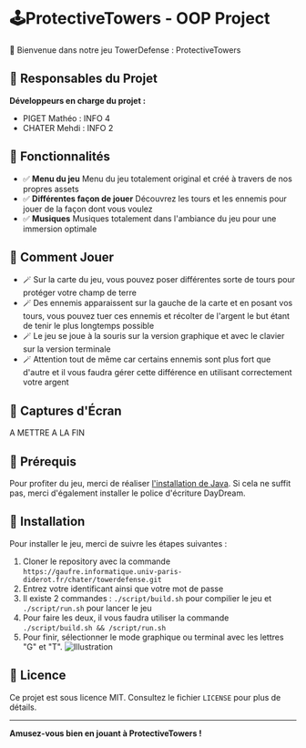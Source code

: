 # 🕹️ProtectiveTowers - OOP Project

🚀 Bienvenue dans notre jeu TowerDefense : ProtectiveTowers

## 👨 Responsables du Projet

**Développeurs en charge du projet :**
- PIGET Mathéo : INFO 4
- CHATER Mehdi : INFO 2

## 📌 Fonctionnalités

- ✅ **Menu du  jeu** Menu du jeu totalement  original et créé à travers de nos propres assets
- ✅ **Différentes façon de jouer** Découvrez les tours et les ennemis pour jouer de la façon dont vous voulez
- ✅ **Musiques** Musiques totalement dans l'ambiance du jeu pour une immersion optimale

## 📌 Comment Jouer

- 🪄 Sur la carte du jeu, vous pouvez poser différentes sorte de tours pour protéger votre champ de terre
- 🪄 Des ennemis apparaissent sur la gauche de la carte et en posant vos tours, vous pouvez tuer ces ennemis et récolter de l'argent le but étant de tenir le plus longtemps possible
- 🪄 Le jeu se joue à la souris sur la version graphique et avec le clavier sur la version terminale
- 🪄 Attention tout de même car certains ennemis sont plus fort que d'autre et il vous faudra gérer cette différence en utilisant correctement votre argent

## 📌 Captures d'Écran
A METTRE A LA FIN

## 📌 Prérequis

Pour profiter du jeu, merci de réaliser [l'installation de Java](https://www.java.com/en/download/).
Si cela ne suffit pas, merci d'également installer le police d'écriture DayDream.

## 📌 Installation

Pour installer le jeu, merci de suivre les étapes suivantes :

1. Cloner le repository avec la commande `https://gaufre.informatique.univ-paris-diderot.fr/chater/towerdefense.git`
2. Entrez votre identificant ainsi que votre mot de passe
3. Il existe 2 commandes : `./script/build.sh` pour compilier le jeu et `./script/run.sh` pour lancer le jeu
5. Pour faire les deux, il vous faudra utiliser la commande `./script/build.sh && /script/run.sh`
6. Pour finir, sélectionner le mode graphique ou terminal avec les lettres "G" et "T".
![Illustration](https://i.ibb.co/6Wx5nr4/GouT.png)

## 📌 Licence

Ce projet est sous licence MIT. Consultez le fichier `LICENSE` pour plus de détails.

---
**Amusez-vous bien en jouant à ProtectiveTowers !**